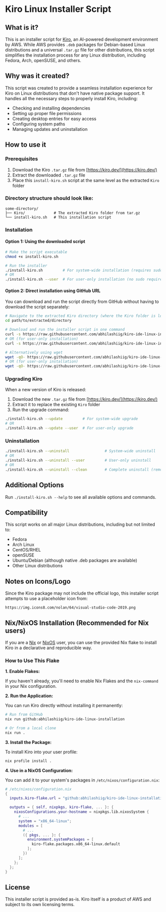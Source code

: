 # Kiro Linux Installer Script

## What is it?

This is an installer script for [Kiro](https://kiro.dev/), an AI-powered development environment by AWS. While AWS provides `.deb` packages for Debian-based Linux distributions and a universal `.tar.gz` file for other distributions, this script simplifies the installation process for any Linux distribution, including Fedora, Arch, openSUSE, and others.

## Why was it created?

This script was created to provide a seamless installation experience for Kiro on Linux distributions that don't have native package support. It handles all the necessary steps to properly install Kiro, including:

- Checking and installing dependencies
- Setting up proper file permissions
- Creating desktop entries for easy access
- Configuring system paths
- Managing updates and uninstallation

## How to use it

### Prerequisites

1. Download the Kiro `.tar.gz` file from [https://kiro.dev/](https://kiro.dev/)
2. Extract the downloaded `.tar.gz` file
3. Place this `install-kiro.sh` script at the same level as the extracted `Kiro` folder

### Directory structure should look like:

```
some-directory/
├── Kiro/             # The extracted Kiro folder from tar.gz
└── install-kiro.sh   # This installation script
```

### Installation

#### Option 1: Using the downloaded script

```bash
# Make the script executable
chmod +x install-kiro.sh

# Run the installer
./install-kiro.sh         # For system-wide installation (requires sudo/root privileges)
# OR
./install-kiro.sh --user  # For user-only installation (no sudo required)
```

#### Option 2: Direct installation using GitHub URL

You can download and run the script directly from GitHub without having to download the script separately:

```bash
# Navigate to the extracted Kiro directory (where the Kiro folder is located)
cd path/to/extracted/directory

# Download and run the installer script in one command
curl -s https://raw.githubusercontent.com/abhilashiig/kiro-ide-linux-installation/main/install-kiro.sh | bash
# OR (for user-only installation)
curl -s https://raw.githubusercontent.com/abhilashiig/kiro-ide-linux-installation/main/install-kiro.sh | bash -s -- --user

# Alternatively using wget
wget -qO- https://raw.githubusercontent.com/abhilashiig/kiro-ide-linux-installation/main/install-kiro.sh | bash
# OR (for user-only installation)
wget -qO- https://raw.githubusercontent.com/abhilashiig/kiro-ide-linux-installation/main/install-kiro.sh | bash -s -- --user
```

### Upgrading Kiro

When a new version of Kiro is released:

1. Download the new `.tar.gz` file from [https://kiro.dev/](https://kiro.dev/)
2. Extract it to replace the existing `Kiro` folder
3. Run the upgrade command:

```bash
./install-kiro.sh --update         # For system-wide upgrade
# OR
./install-kiro.sh --update --user  # For user-only upgrade
```

### Uninstallation

```bash
./install-kiro.sh --uninstall                # System-wide uninstall
# OR
./install-kiro.sh --uninstall --user         # User-only uninstall
# OR
./install-kiro.sh --uninstall --clean        # Complete uninstall (removes all data)
```

## Additional Options

Run `./install-kiro.sh --help` to see all available options and commands.

## Compatibility

This script works on all major Linux distributions, including but not limited to:
- Fedora
- Arch Linux
- CentOS/RHEL
- openSUSE
- Ubuntu/Debian (although native .deb packages are available)
- Other Linux distributions

## Notes on Icons/Logo

Since the Kiro package may not include the official logo, this installer script attempts to use a placeholder icon from:
```
https://img.icons8.com/nolan/64/visual-studio-code-2019.png
```

## Nix/NixOS Installation (Recommended for Nix users)

If you are a [Nix](https://nixos.org/) or [NixOS](https://nixos.org/) user, you can use the provided Nix flake to install Kiro in a declarative and reproducible way.

### How to Use This Flake

**1. Enable Flakes:**

If you haven't already, you'll need to enable Nix Flakes and the `nix-command` in your Nix configuration.

**2. Run the Application:**

You can run Kiro directly without installing it permanently:

```bash
# Run from GitHub
nix run github:abhilashiig/kiro-ide-linux-installation

# Or from a local clone
nix run .
```

**3. Install the Package:**

To install Kiro into your user profile:

```bash
nix profile install .
```

**4. Use in a NixOS Configuration:**

You can add it to your system's packages in `/etc/nixos/configuration.nix`:

```nix
# /etc/nixos/configuration.nix
{
  inputs.kiro-flake.url = "github:abhilashiig/kiro-ide-linux-installation";

  outputs = { self, nixpkgs, kiro-flake, ... }: {
    nixosConfigurations.your-hostname = nixpkgs.lib.nixosSystem {
      # ...
      system = "x86_64-linux";
      modules = [
        # ...
        ({ pkgs, ... }: {
          environment.systemPackages = [
            kiro-flake.packages.x86_64-linux.default
          ];
        })
      ];
    };
  };
}
```

## License

This installer script is provided as-is. Kiro itself is a product of AWS and subject to its own licensing terms.
